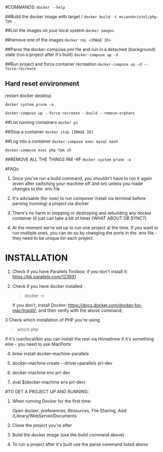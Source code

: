 #COMMANDS:
`docker --help`

##Build the docker image with target <useraccount>/<project>
`docker build -t mccannbristol/php-fpm .`

##List the images on your local system
`docker images`

##remove one of the images
`docker rmi <IMAGE ID>`

##Parse the docker-compose.yml file and run in a detached (background) state (run a project after it's built)
`docker-compose up -d`

##Run project and force container recreation
`docker-compose up -d --force-recreate`

## Hard reset environment
restart docker desktop

`docker system prune -a`

`docker-compose up --force-recreate --build --remove-orphans`

##List running containers
`docker ps`

##Stop a container
`docker stop [IMAGE ID]`

##Log into a container
`docker-compose exec mysql bash`

`docker-compose exec php-fpm sh`

##REMOVE ALL THE THINGS RM -RF
`docker system prune -a`

#FAQs:
1. Once you've run a build command, you shouldn't have to run it again (even after switching your machine off and on) unless you made changes to the .env file

2. It's advisable (for now) to run composer install via terminal before parsing (running) a project via docker

3. There's no harm in stopping or destroying and rebuilding any docker container (it just can take a bit of time) [WHAT ABOUT DB SYNC?]

4. At the moment we're set up to run one project at the time. If you want to run multiple ones, you can do so by changing the ports in the .env file - they need to be unique for each project.

# INSTALLATION

1. Check if you have Parallels Toolbox; if you don't install it: https://kb.parallels.com/123931

2. Check if you have docker installed
   > docker -v

   If you don't, install Docker: https://docs.docker.com/docker-for-mac/install/; and then verify with the above command;

3 Check which installation of PHP you're using
> which php

if it's /usr/local/bin you can install the rest via Homebrew
if it's something else - you need to use MacPorts

4. brew install docker-machine-parallels

5. docker-machine create --driver=parallels prl-dev

6. docker-machine env prl-dev

7. eval $(docker-machine env prl-dev)

#TO GET A PROJECT UP AND RUNNING:
1. When running Docker for the first time:

   Open docker, preferences, Resources, File Sharing, Add: /Library/WebServer/Documents

2. Clone the project you're after

3. Build the docker image (use the build command above)

4. To run a project after it's built use the parse command listed above
